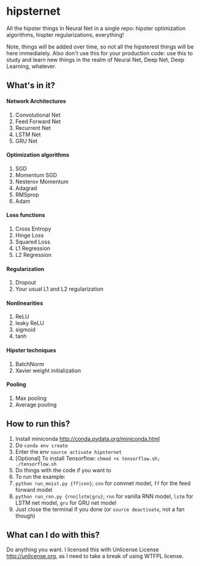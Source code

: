 # hipsternet
All the hipster things in Neural Net in a single repo: hipster optimization algorithms, hispter regularizations, everything!

Note, things will be added over time, so not all the hipsterest things will be here immediately. Also don't use this for your production code: use this to study and learn new things in the realm of Neural Net, Deep Net, Deep Learning, whatever.

## What's in it?

#### Network Architectures

1. Convolutional Net
2. Feed Forward Net
3. Recurrent Net
4. LSTM Net
5. GRU Net

#### Optimization algorithms

1. SGD
2. Momentum SGD
3. Nesterov Momentum
4. Adagrad
5. RMSprop
6. Adam

#### Loss functions

1. Cross Entropy
2. Hinge Loss
3. Squared Loss
4. L1 Regression
5. L2 Regression

#### Regularization

1. Dropout
2. Your usual L1 and L2 regularization

#### Nonlinearities

1. ReLU
2. leaky ReLU
3. sigmoid
4. tanh

#### Hipster techniques

1. BatchNorm
2. Xavier weight initialization

#### Pooling

1. Max pooling
2. Average pooling

## How to run this?

1. Install miniconda <http://conda.pydata.org/miniconda.html>
2. Do `conda env create`
3. Enter the env `source activate hipsternet`
4. [Optional] To install Tensorflow: `chmod +x tensorflow.sh; ./tensorflow.sh`
5. Do things with the code if you want to
6. To run the example:
  1. `python run_mnist.py {ff|cnn}`; `cnn` for convnet model, `ff` for the feed forward model
  2. `python run_rnn.py {rnn|lstm|gru}`; `rnn` for vanilla RNN model, `lstm` for LSTM net model, `gru` for GRU net model
7. Just close the terminal if you done (or `source deactivate`, not a fan though)

## What can I do with this?

Do anything you want. I licensed this with Unlicense License <http://unlicense.org>, as I need to take a break of using WTFPL license.
